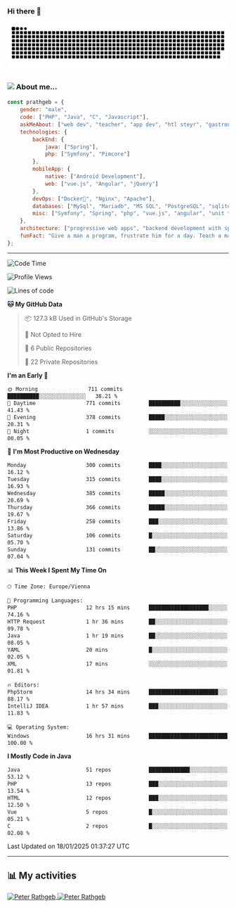 ### Hi there 👋

<div align="center">
  <img  src="https://github.com/1999AZZAR/1999AZZAR/blob/main/resources/img/grid-snake.svg"
       alt="snake" />
</div>

### <img src="https://media.giphy.com/media/VgCDAzcKvsR6OM0uWg/giphy.gif" width="50"> About me...  

```javascript
const prathgeb = {
    gender: "male",
    code: ["PHP", "Java", "C", "Javascript"],
    askMeAbout: ["web dev", "teacher", "app dev", "htl steyr", "gastronaut"],
    technologies: {
        backEnd: {
            java: ["Spring"],
            php: ["Symfony", "Pimcore"]
        },
        mobileApp: {
            native: ["Android Development"],
            web: ["vue.js", "Angular", "jQuery"]
        },
        devOps: ["Docker🐳", "Nginx", "Apache"],
        databases: ["MySql", "Mariadb", "MS SQL", "PostgreSQL", "sqlite"],
        misc: ["Symfony", "Spring", "php", "vue.js", "angular", "unit testing", "ci/cd using github actions"]
    },
    architecture: ["progressive web apps", "backend development with spring", "backend development with symfony"],
    funFact: "Give a man a program, frustrate him for a day. Teach a man to program, frustrate him for a lifetime."
};
```

---
<!--START_SECTION:waka-->
![Code Time](http://img.shields.io/badge/Code%20Time-869%20hrs%2043%20mins-blue)

![Profile Views](http://img.shields.io/badge/Profile%20Views-1-blue)

![Lines of code](https://img.shields.io/badge/From%20Hello%20World%20I%27ve%20Written-4.1%20million%20lines%20of%20code-blue)

**🐱 My GitHub Data** 

> 📦 127.3 kB Used in GitHub's Storage 
 > 
> 🚫 Not Opted to Hire
 > 
> 📜 6 Public Repositories 
 > 
> 🔑 22 Private Repositories 
 > 
**I'm an Early 🐤** 

```text
🌞 Morning                711 commits         ██████████░░░░░░░░░░░░░░░   38.21 % 
🌆 Daytime                771 commits         ██████████░░░░░░░░░░░░░░░   41.43 % 
🌃 Evening                378 commits         █████░░░░░░░░░░░░░░░░░░░░   20.31 % 
🌙 Night                  1 commits           ░░░░░░░░░░░░░░░░░░░░░░░░░   00.05 % 
```
📅 **I'm Most Productive on Wednesday** 

```text
Monday                   300 commits         ████░░░░░░░░░░░░░░░░░░░░░   16.12 % 
Tuesday                  315 commits         ████░░░░░░░░░░░░░░░░░░░░░   16.93 % 
Wednesday                385 commits         █████░░░░░░░░░░░░░░░░░░░░   20.69 % 
Thursday                 366 commits         █████░░░░░░░░░░░░░░░░░░░░   19.67 % 
Friday                   258 commits         ███░░░░░░░░░░░░░░░░░░░░░░   13.86 % 
Saturday                 106 commits         █░░░░░░░░░░░░░░░░░░░░░░░░   05.70 % 
Sunday                   131 commits         ██░░░░░░░░░░░░░░░░░░░░░░░   07.04 % 
```


📊 **This Week I Spent My Time On** 

```text
🕑︎ Time Zone: Europe/Vienna

💬 Programming Languages: 
PHP                      12 hrs 15 mins      ███████████████████░░░░░░   74.16 % 
HTTP Request             1 hr 36 mins        ██░░░░░░░░░░░░░░░░░░░░░░░   09.78 % 
Java                     1 hr 19 mins        ██░░░░░░░░░░░░░░░░░░░░░░░   08.05 % 
YAML                     20 mins             █░░░░░░░░░░░░░░░░░░░░░░░░   02.05 % 
XML                      17 mins             ░░░░░░░░░░░░░░░░░░░░░░░░░   01.81 % 

🔥 Editors: 
PhpStorm                 14 hrs 34 mins      ██████████████████████░░░   88.17 % 
IntelliJ IDEA            1 hr 57 mins        ███░░░░░░░░░░░░░░░░░░░░░░   11.83 % 

💻 Operating System: 
Windows                  16 hrs 31 mins      █████████████████████████   100.00 % 
```

**I Mostly Code in Java** 

```text
Java                     51 repos            █████████████░░░░░░░░░░░░   53.12 % 
PHP                      13 repos            ███░░░░░░░░░░░░░░░░░░░░░░   13.54 % 
HTML                     12 repos            ███░░░░░░░░░░░░░░░░░░░░░░   12.50 % 
Vue                      5 repos             █░░░░░░░░░░░░░░░░░░░░░░░░   05.21 % 
C                        2 repos             █░░░░░░░░░░░░░░░░░░░░░░░░   02.08 % 
```




 Last Updated on 18/01/2025 01:37:27 UTC
<!--END_SECTION:waka-->

---
  ## 📊 My activities
  <a href="https://github.com/prathgeb">
    <img width=450 height=170 align="center" alt="Peter Rathgeb" src="https://github-readme-stats.vercel.app/api?username=prathgeb&include_all_commits=true&count_private=true&theme=midnight-purple&show_icons=true&bg_color=0D1117&hide_border=true" />
  </a>
  <a href="https://github.com/prathgeb">
    <img align="center" alt="Peter Rathgeb" src="https://github-readme-stats.vercel.app/api/top-langs/?username=prathgeb&include_all_commits=true&count_private=true&theme=midnight-purple&show_icons=true&layout=compact&bg_color=0D1117&hide_border=true" />
  </a>
